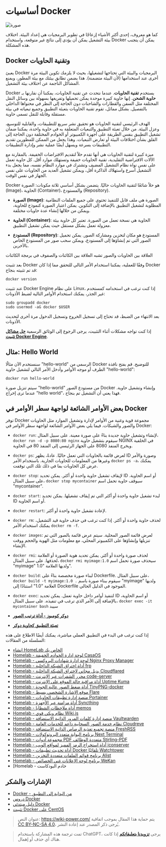 # أساسيات Docker

![صورة](https://media.wiki-power.com/img/20210116153041.png)

كما هو معروف، إحدى أكثر الأشياء إزعاجًا في تطوير البرمجيات هي إعداد البيئة. اختلاف بيئة التشغيل يمكن أن يؤدي إلى نتائج غير متوقعة، واستخدام Docker يمكن أن يتجنب هذه المشكلة.

## Docker وتقنية الحاويات

يعبئ Docker البرمجيات والبيئة التي تحتاجها لتشغيلها، بحيث لا يلزمك تكوين البيئة مرة أخرى عند استخدامها (لأن البيئة متضمنة). هذا يضمن تطابق بيئتك مع بيئة المطور، ويمنع المشاكل الناجمة عن اختلاف بيئة التشغيل.

Docker يستخدم **تقنية الحاويات**. عندما نتحدث عن تقنية الحاويات، يمكننا أن نقارنها بـ **حاوية الشحن**. إنها حاوية كبيرة موحدة يمكن تحميلها وتفريغها بسهولة بين وسائل النقل المختلفة مثل السفن والقطارات والشاحنات دون الحاجة إلى النظر في محتواها الداخلي بالتفصيل. بشكل مماثل، تقوم تقنية الحاويات بتعبئة التطبيق وجميع تبعياته في بيئة مستقلة وقابلة للنقل تسمى حاوية.

الهدف الرئيسي لتقنية الحاويات هو تحقيق نشر سريع للتطبيقات، والقابلية للتوسيع، وعزل البيئة. من خلال تعبئة التطبيق والتبعيات المتعلقة به في حاوية واحدة، يمكننا ضمان تشغيل التطبيق بنفس الطريقة على أجهزة الكمبيوتر أو الخوادم المختلفة دون الحاجة إلى القلق بشأن اختلافات البيئة أو تعارض التبعيات. وهذا يجعل من الممكن للمطورين تقديم التطبيقات بسرعة ويسهل أيضًا عملية نشر وإدارة التطبيقات.

ميزة كبيرة لتقنية الحاويات هي أنها تقدم حلاً لتقديم الافتراضات الخفيفة. بالمقارنة مع الآلات الافتراضية التقليدية، تقنية الحاويات خفيفة وتستهلك موارد أقل. كل حاوية تعمل على نفس نواة نظام التشغيل المضيف وتشترك في موارد النظام نفسه، مما يجعل بدء التشغيل أسرع واستهلاك الذاكرة أقل، ويمكن تشغيل العديد من الحاويات على نفس الجهاز في نفس الوقت.

Docker هو حلاً شائعًا لتقنية الحاويات حاليًا. يتضمن بشكل أساسي ثلاثة مكونات: الصورة (Image)، الحاوية (Container)، والمستودع (Repository).

- **الصورة (Image)**: الصورة هي ملف قابل للتنفيذ تحتوي على جميع الملفات النظامية المطلوبة لتشغيل التطبيق بالإضافة إلى التكوين. يمكن اعتبار الصورة كنموذج للحاوية، ويمكن من خلالها إنشاء عدة حاويات مختلفة.

- **الحاوية (Container)**: الحاوية هي نسخة تعمل من الصورة. تعتبر كل حاوية بيئة معزولة تعمل بشكل مستقل حيث يمكن تشغيل التطبيق.

- **المستودع (Repository)**: المستودع هو مكان لتخزين ومشاركة الصور. يمكن تحميل الصور التي تم إنشاؤها إلى المستودع، ويمكن سحب صور من المستودع الخاص بالآخرين.

العلاقة بين الحاويات والصور تشبه العلاقة بين الكائنات والصفوف في برمجة الكائنات

بعد تثبيت Docker وفقًا للعملية، يمكننا استخدام الأمر التالي للتحقق مما إذا كان Docker قد تم تثبيته بنجاح:

```shell
docker version
```

عند تثبيت Docker Engine على نظام Linux، إذا كنت ترغب في استخدامه كمستخدم غير الجذر، يمكنك استخدام الأوامر التالية لضبط الأذونات:

```shell
sudo groupadd docker
sudo usermod -aG docker $USER
```

بعد الانتهاء من الضبط، قد تحتاج إلى تسجيل الخروج وتسجيل الدخول مرة أخرى لتحديث الأذونات.

إذا كنت تواجه مشكلات أثناء التثبيت، يرجى الرجوع إلى الوثائق الرسمية [**حل مشاكل تثبيت Docker Engine**](https://docs.docker.com/engine/install/troubleshoot/).

## مثال: Hello World

سنستخدم الآن مثالًا "hello-world" الرسمي من Docker للتوضيح. قم بفتح نافذة الطرف أو موجه الأوامر وأدخل الأمر التالي لتشغيل حاوية "hello-world":

```shell
docker run hello-world
```

سيتم تنزيل صورة "hello-world" من مستودع الصور Docker وإنشاء وتشغيل حاوية. عندما ترى إخراج "hello world"، فهذا يعني أن التشغيل تم بنجاح.

## بعض الأوامر الشائعة لواجهة سطر الأوامر في Docker

توفر Docker مجموعة قوية وغنية من الأوامر لإدارة وتشغيل الموارد مثل الحاويات والصور والشبكات. فيما يلي بعض الأوامر الشائعة لواجهة سطر الأوامر في Docker:

- `docker run`: لإنشاء وتشغيل حاوية جديدة بناءً على صورة معينة. على سبيل المثال، `docker run -d -p 8080:80 nginx` سيقوم بتشغيل حاوية NGINX في الخلفية ويخرج المنفذ 8080 على الجهاز الرئيسي إلى المنفذ 80 في الحاوية.

- `docker ps`: لعرض قائمة بالحاويات التي تعمل حاليًا. عادةً، يظهر ID وصورة والأمر وغيرها من المعلومات للحاويات الجارية. باستخدام الأمر `docker ps -a`، يمكنك عرض كل الحاويات بما في ذلك تلك التي توقفت.

- `docker stop`: لإيقاف تشغيل حاوية واحدة أو أكثر. يمكن تحديد ID أو اسم الحاوية. على سبيل المثال، `docker stop mycontainer` سيوقف حاوية تحمل اسم "mycontainer".

- `docker start`: لبدء تشغيل حاوية واحدة أو أكثر التي تم إيقاف تشغيلها. يمكن تحديد ID أو اسم الحاوية.

- `docker restart`: لإعادة تشغيل حاوية واحدة أو أكثر.

- `docker rm`: لحذف حاوية واحدة أو أكثر. إذا كنت ترغب في حذف حاوية قيد التشغيل، يمكنك استخدام الأمر `docker rm -f`.

- `docker images`: لعرض قائمة الصور المحلية. سيتم عرض قائمة بالصور التي تم تنزيلها وإنشاؤها على الكمبيوتر المحلي، مع معلومات مثل الهوية والحجم ووقت الإنشاء.

- `docker rmi`: لحذف صورة واحدة أو أكثر. يمكن تحديد هوية الصورة أو العلامة لحذفها. على سبيل المثال، `docker rmi myimage:1.0` سيحذف صورة تحمل اسم "myimage" ولديها العلامة "1.0".

- `docker build`: لبناء صورة مخصصة بناءً على Dockerfile. على سبيل المثال، `docker build -t myimage:1.0 .` سيقوم ببناء صورة باسم "myimage" ولديها العلامة "1.0" استنادًا إلى Dockerfile الموجود في الدليل الحالي.

- `docker exec`: لتنفيذ أوامر داخل حاوية تعمل. يمكن تحديد ID أو اسم الحاوية، بالإضافة إلى الأمر الذي ترغب في تنفيذه. على سبيل المثال، `docker exec -it mycontainer bash` سيبد

- [**دوكر كومبوز - أداة ترتيب الصور**](https://wiki-power.com/DockerCompose-%E9%95%9C%E5%83%8F%E7%BC%96%E6%8E%92%E5%B7%A5%E5%85%B7/)
- [**تعبئة التطبيق كحاوية دوكر**](https://wiki-power.com/%E5%B0%86%E5%BA%94%E7%94%A8%E5%B0%81%E8%A3%85%E4%B8%BADocker%E5%AE%B9%E5%99%A8/)

إذا كنت ترغب في البدء في التطبيق العملي مباشرة، يمكنك أيضًا الاطلاع على هذه السلسلة من المقالات:

- [إنشاء HomeLab الخاص بك](https://wiki-power.com/إنشاء-HomeLab-الخاص-بك)
- [Homelab - لوحة إدارة الخوادم الخفيفة CasaOS](https://wiki-power.com/Homelab-لوحة-إدارة-الخوادم-الخفيفة-CasaOS)
- [Homelab - لوحة إدارة شهادات البروكسي Nginx Proxy Manager](https://wiki-power.com/Homelab-لوحة-إدارة-شهادات-البروكسي-NginxProxyManager)
- [Homelab - أداة اختراق الشبكة الداخلية frp](https://wiki-power.com/Homelab-أداة-اختراق-الشبكة-الداخلية-frp)
- [Homelab - بديل مجاني لاختراق الشبكة الداخلية Cloudflared](https://wiki-power.com/Homelab-بديل-مجاني-لاختراق-الشبكة-الداخلية-Cloudflared)
- [Homelab - محرر الشفرات عبر الإنترنت code-server](https://wiki-power.com/Homelab-محرر-الشفرات-عبر-الإنترنت-code-server)
- [Homelab - أداة مراقبة حالة الموقع على الإنترنت Uptime Kuma](https://wiki-power.com/Homelab-أداة-مراقبة-حالة-الموقع-على-الإنترنت-UptimeKuma)
- [Homelab - أداة ضغط الصور عالية الجودة TinyPNG-docker](https://wiki-power.com/Homelab-أداة-ضغط-الصور-عالية-الجودة-TinyPNG-docker)
- [Homelab - موقع الإشارة الشخصي بسيط Flare](https://wiki-power.com/Homelab-موقع-الإشارة-الشخصي-بسيط-Flare)
- [Homelab - منصة إدارة تطبيقات الحاويات Portainer](https://wiki-power.com/Homelab-منصة-إدارة-تطبيقات-الحاويات-Portainer)
- [Homelab - أداة مزامنة عبر الأجهزة Syncthing](https://wiki-power.com/Homelab-أداة-مزامنة-عبر-الأجهزة-Syncthing)
- [Homelab - أداة ملاحظات الشظايا memos](https://wiki-power.com/Homelab-أداة-ملاحظات-الشظايا-memos)
- [Homelab - نظام ويكي قوي Wiki.js](https://wiki-power.com/Homelab-نظام-ويكي-قوي-Wikijs)
- [Homelab - منصة إدارة كلمات المرور الذاتية الاستضافة Vaultwarden](https://wiki-power.com/Homelab-منصة-إدارة-كلمات-المرور-الذاتية-الاستضافة-Vaultwarden)
- [Homelab - نظام خدمة الصور السحابية داعم للخدمات العامة Cloudreve](https://wiki-power.com/Homelab-نظام-خدمة-الصور-السحابية-داعم-للخدمات-العامة-Cloudreve)
- [Homelab - منصة تجميع تغذية الرصاص الذاتية الاستضافة FreshRSS](https://wiki-power.com/Homelab-منصة-تجميع-تغذية-الرصاص-الذاتية-الاستضافة-FreshRSS)
- [Homelab - برنامج البوابة متعدد البروتوكولات Next Terminal](https://wiki-power.com/Homelab-برنامج-البوابة-متعدد-البروتوكولات-NextTerminal)
- [Homelab - مجموعة أدوات PDF متعددة الوظائف Stirling-PDF](https://wiki-power.com/Homelab-مجموعة-أدوات-PDF-متعددة-الوظائف-Stirling-PDF)
- [Homelab - أداة استخراج الرمز المميز لمواقع الويب iconserver](https://wiki-power.com/Homelab-أداة-استخراج-الرمز-المميز-لمواقع-الويب-iconserver)
- [Homelab - أداة تحديث تطبيقات Docker تلقائيًا Watchtower](https://wiki-power.com/Homelab-أداة-تحديث-تطبيقات-Docker-تلقائيًا-Watchtower)
- [Homelab - برنامج قوائم الملفات متعددة التخزين Alist](https://wiki-power.com/Homelab-برنامج-قوائم-الملفات-متعددة-التخزين-Alist)
- [Homelab - برنامج لوحة الإعلانات غني الخصائص WeKan](https://wiki-power.com/Homelab-برنامج-لوحة-الإعلانات-غني-الخصائص-WeKan)
- [Homelab - خادم البودكاست

## الإشارات والشكر

- [Docker - من البداية إلى التطبيق](https://yeasy.gitbook.io/docker_practice/)
- [دروس Docker](https://www.runoob.com/docker/docker-tutorial.html)
- [دليل مبتدئي Docker](http://www.ruanyifeng.com/blog/2018/02/docker-tutorial.html)
- [تثبيت Docker على CentOS](https://wiki-power.com/unlist/CentOS%E5%AE%89%E8%A3%85Docker)

> عنوان النص: <https://wiki-power.com/>
> يتم حماية هذا المقال بموجب اتفاقية [CC BY-NC-SA 4.0](https://creativecommons.org/licenses/by/4.0/deed.zh)، يُرجى ذكر المصدر عند إعادة النشر.

> تمت ترجمة هذه المشاركة باستخدام ChatGPT، يرجى [**تزويدنا بتعليقاتكم**](https://github.com/linyuxuanlin/Wiki_MkDocs/issues/new) إذا كانت هناك أي حذف أو إهمال.
